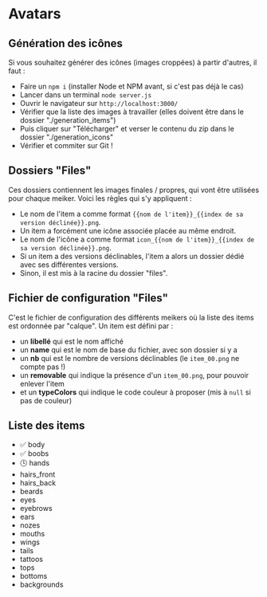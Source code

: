 # Avatars

## Génération des icônes

Si vous souhaitez générer des icônes (images croppées) à partir d'autres, il faut :
- Faire un `npm i` (installer Node et NPM avant, si c'est pas déjà le cas)
- Lancer dans un terminal `node server.js`
- Ouvrir le navigateur sur `http://localhost:3000/`
- Vérifier que la liste des images à travailler (elles doivent être dans le dossier "./generation_items")
- Puis cliquer sur "Télécharger" et verser le contenu du zip dans le dossier "./generation_icons"
- Vérifier et commiter sur Git !

## Dossiers "Files"

Ces dossiers contiennent les images finales / propres, qui vont être utilisées pour chaque meiker.
Voici les règles qui s'y appliquent :
- Le nom de l'item a comme format `{{nom de l'item}}_{{index de sa version déclinée}}.png`.
- Un item a forcément une icône associée placée au même endroit.
- Le nom de l'icône a comme format `icon_{{nom de l'item}}_{{index de sa version déclinée}}.png`.
- Si un item a des versions déclinables, l'item a alors un dossier dédié avec ses différentes versions.
- Sinon, il est mis à la racine du dossier "files".

## Fichier de configuration "Files"

C'est le fichier de configuration des différents meikers où la liste des items est ordonnée par "calque".
Un item est défini par :
- un **libellé** qui est le nom affiché
- un **name** qui est le nom de base du fichier, avec son dossier si y a
- un **nb** qui est le nombre de versions déclinables (le `item_00.png` ne compte pas !)
- un **removable** qui indique la présence d'un `item_00.png`, pour pouvoir enlever l'item
- et un **typeColors** qui indique le code couleur à proposer (mis à `null` si pas de couleur)

## Liste des items

- ✅ body
- ✅ boobs
- 🕓 hands
- hairs_front
- hairs_back
- beards
- eyes
- eyebrows
- ears
- nozes
- mouths
- wings
- tails
- tattoos
- tops
- bottoms
- backgrounds